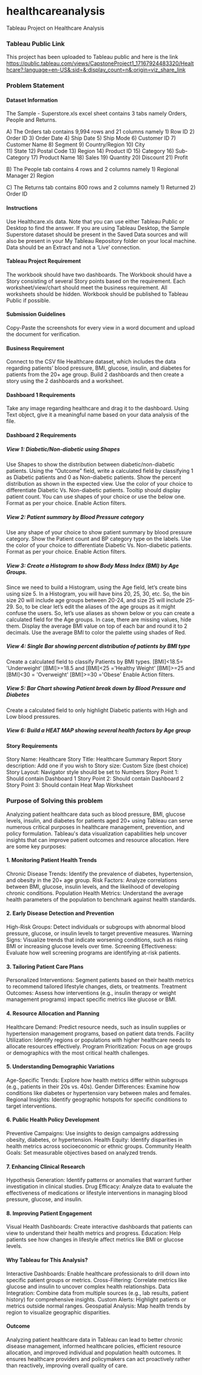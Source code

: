 # healthcareanalysis
Tableau Project on Healthcare Analysis

### Tableau Public Link

This project has been uploaded to Tableau public and here is the link
https://public.tableau.com/views/CapstoneProject1_17167924483320/Healthcare?:language=en-US&:sid=&:display_count=n&:origin=viz_share_link

### Problem Statement

#### Dataset Information

The Sample - Superstore.xls excel sheet contains 3 tabs namely Orders, People and Returns. 

A) The Orders tab contains 9,994 rows and 21 columns namely 1) Row ID	2) Order ID	3) Order Date	4) Ship Date 5) Ship Mode	6) Customer ID	7) Customer Name	8) Segment	9) Country/Region	10) City	
11) State	12) Postal Code	13) Region	14) Product ID	15) Category	16) Sub-Category	17) Product Name	18) Sales	19) Quantity	20) Discount	21) Profit

B) The People tab contains 4 rows and 2 columns namely 1) Regional Manager	2) Region

C) The Returns tab contains 800 rows and 2 columns namely 1) Returned	2) Order ID

#### Instructions
Use Healthcare.xls data.
Note that you can use either Tableau Public or Desktop to find the answer.
If you are using Tableau Desktop, the Sample Superstore dataset should be present in the Saved Data sources and will also be present in your My Tableau Repository folder on your local machine.
Data should be an Extract and not a ‘Live’ connection.

#### Tableau Project Requirement
The workbook should have two dashboards.
The Workbook should have a Story consisting of several Story points based on the requirement.
Each worksheet/view/chart should meet the business requirement.
All worksheets should be hidden.
Workbook should be published to Tableau Public if possible.

#### Submission Guidelines
Copy-Paste the screenshots for every view in a word document and upload the document for verification.

#### Business Requirement
Connect to the CSV file Healthcare dataset, which includes the data regarding patients’ blood pressure, BMI, glucose, insulin, and diabetes for patients from the 20+ age group. Build 2 dashboards and then create a story using the 2 dashboards and a worksheet.

#### Dashboard 1 Requirements

Take any image regarding healthcare and drag it to the dashboard.
Using Text object, give it a meaningful name based on your data analysis of the file.

#### Dashboard 2 Requirements

##### View 1: Diabetic/Non-diabetic using Shapes
Use Shapes to show the distribution between diabetic/non-diabetic patients.
Using the “Outcome” field, write a calculated field by classifying 1 as Diabetic patients and 0 as Non-diabetic patients.
Show the percent distribution as shown in the expected view.
Use the color of your choice to differentiate Diabetic Vs. Non-diabetic patients.
Tooltip should display patient count.
You can use shapes of your choice or use the below one.
Format as per your choice.
Enable Action filters.

##### View 2: Patient summary by Blood Pressure category
Use any shape of your choice to show patient summary by blood pressure category.
Show the Patient count and BP category type on the labels.
Use the color of your choice to differentiate Diabetic Vs. Non-diabetic patients.
Format as per your choice.
Enable Action filters.

##### View 3: Create a Histogram to show Body Mass Index (BMI) by Age Groups.
Since we need to build a Histogram, using the Age field, let’s create bins using size 5.
In a Histogram, you will have bins 20, 25, 30, etc. So, the bin size 20 will include age groups between 20-24, and size 25 will include 25-29. So, to be clear let’s edit the aliases of the age groups as it might confuse the users. So, let’s use aliases as shown below or you can create a calculated field for the Age groups.
In case, there are missing values, hide them.
Display the average BMI value on top of each bar and round it to 2 decimals.
Use the average BMI to color the palette using shades of Red.

##### View 4: Single Bar showing percent distribution of patients by BMI type
Create a calculated field to classify Patients by BMI types.
[BMI]<18.5= 'Underweight'
[BMI]>=18.5 and [BMI]<25 ='Healthy Weight'
[BMI]>=25 and [BMI]<30 = 'Overweight'
[BMI]>=30 ='Obese'
Enable Action filters.

##### View 5: Bar Chart showing Patient break down by Blood Pressure and Diabetes
Create a calculated field to only highlight Diabetic patients with High and Low blood pressures.

##### View 6: Build a HEAT MAP showing several health factors by Age group

#### Story Requirements
Story Name: Healthcare
Story Title: Healthcare Summary Report
Story description: Add one if you wish to
Story size:  Custom Size (best choice)
Story Layout: Navigator style should be set to Numbers
Story Point 1: Should contain Dashboard 1
Story Point 2: Should contain Dashboard 2
Story Point 3: Should contain Heat Map Worksheet

### Purpose of Solving this problem

Analyzing patient healthcare data such as blood pressure, BMI, glucose levels, insulin, and diabetes for patients aged 20+ using Tableau can serve numerous critical purposes in healthcare management, prevention, and policy formulation. Tableau's data visualization capabilities help uncover insights that can improve patient outcomes and resource allocation. Here are some key purposes:

#### 1. Monitoring Patient Health Trends
Chronic Disease Trends: Identify the prevalence of diabetes, hypertension, and obesity in the 20+ age group.
Risk Factors: Analyze correlations between BMI, glucose, insulin levels, and the likelihood of developing chronic conditions.
Population Health Metrics: Understand the average health parameters of the population to benchmark against health standards.

#### 2. Early Disease Detection and Prevention
High-Risk Groups: Detect individuals or subgroups with abnormal blood pressure, glucose, or insulin levels to target preventive measures.
Warning Signs: Visualize trends that indicate worsening conditions, such as rising BMI or increasing glucose levels over time.
Screening Effectiveness: Evaluate how well screening programs are identifying at-risk patients.

#### 3. Tailoring Patient Care Plans
Personalized Interventions: Segment patients based on their health metrics to recommend tailored lifestyle changes, diets, or treatments.
Treatment Outcomes: Assess how interventions (e.g., insulin therapy or weight management programs) impact specific metrics like glucose or BMI.

#### 4. Resource Allocation and Planning
Healthcare Demand: Predict resource needs, such as insulin supplies or hypertension management programs, based on patient data trends.
Facility Utilization: Identify regions or populations with higher healthcare needs to allocate resources effectively.
Program Prioritization: Focus on age groups or demographics with the most critical health challenges.

#### 5. Understanding Demographic Variations
Age-Specific Trends: Explore how health metrics differ within subgroups (e.g., patients in their 20s vs. 40s).
Gender Differences: Examine how conditions like diabetes or hypertension vary between males and females.
Regional Insights: Identify geographic hotspots for specific conditions to target interventions.

#### 6. Public Health Policy Development
Preventive Campaigns: Use insights to design campaigns addressing obesity, diabetes, or hypertension.
Health Equity: Identify disparities in health metrics across socioeconomic or ethnic groups.
Community Health Goals: Set measurable objectives based on analyzed trends.

#### 7. Enhancing Clinical Research
Hypothesis Generation: Identify patterns or anomalies that warrant further investigation in clinical studies.
Drug Efficacy: Analyze data to evaluate the effectiveness of medications or lifestyle interventions in managing blood pressure, glucose, and insulin.

#### 8. Improving Patient Engagement
Visual Health Dashboards: Create interactive dashboards that patients can view to understand their health metrics and progress.
Education: Help patients see how changes in lifestyle affect metrics like BMI or glucose levels.

#### Why Tableau for This Analysis?

Interactive Dashboards: Enable healthcare professionals to drill down into specific patient groups or metrics.
Cross-Filtering: Correlate metrics like glucose and insulin to uncover complex health relationships.
Data Integration: Combine data from multiple sources (e.g., lab results, patient history) for comprehensive insights.
Custom Alerts: Highlight patients or metrics outside normal ranges.
Geospatial Analysis: Map health trends by region to visualize geographic disparities.

#### Outcome
Analyzing patient healthcare data in Tableau can lead to better chronic disease management, informed healthcare policies, efficient resource allocation, and improved individual and population health outcomes. It ensures healthcare providers and policymakers can act proactively rather than reactively, improving overall quality of care.









